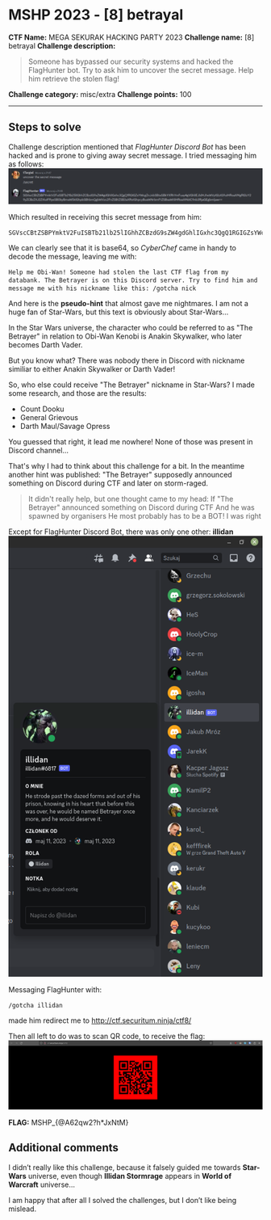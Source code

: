 # MSHP 2023 - [8] betrayal

**CTF Name:** MEGA SEKURAK HACKING PARTY 2023
**Challenge name:** [8] betrayal
**Challenge description:**
> Someone has bypassed our security systems and hacked the FlagHunter bot. Try to ask him to uncover the secret message. Help him retrieve the stolen flag! 

**Challenge category:** misc/extra
**Challenge points:** 100

* * *

## Steps to solve
Challenge description mentioned that *FlagHunter Discord Bot* has been hacked and is prone to giving away secret message. I tried messaging him as follows:
![secret.png](../_resources/secret.png)

Which resulted in receiving this secret message from him:
```
SGVscCBtZSBPYmktV2FuISBTb21lb25lIGhhZCBzdG9sZW4gdGhlIGxhc3QgQ1RGIGZsYWcgZnJvbSBteSBkYXRhYmFuay4gVGhlIEJldHJheWVyIGlzIG9uIHRoaXMgRGlzY29yZCBzZXJ2ZXIuIFRyeSB0byBmaW5kIGhpbSBhbmQgbWVzc2FnZSBtZSB3aXRoIGhpcyBuaWNrbmFtZSBsaWtlIHRoaXM6IC9nb3RjaGEgbmljaw==
```

We can clearly see that it is base64, so *CyberChef* came in handy to decode the message, leaving me with:
```
Help me Obi-Wan! Someone had stolen the last CTF flag from my databank. The Betrayer is on this Discord server. Try to find him and message me with his nickname like this: /gotcha nick
```

And here is the **pseudo-hint** that almost gave me nightmares. I am not a huge fan of Star-Wars, but this text is obviously about Star-Wars...

In the Star Wars universe, the character who could be referred to as "The Betrayer" in relation to Obi-Wan Kenobi is Anakin Skywalker, who later becomes Darth Vader.

But you know what? There was nobody there in Discord with nickname similiar to either Anakin Skywalker or Darth Vader!

So, who else could receive "The Betrayer" nickname in Star-Wars?
I made some research, and those are the results:
- Count Dooku
- General Grievous
- Darth Maul/Savage Opress

You guessed that right, it lead me nowhere! None of those was present in Discord channel...

That's why I had to think about this challenge for a bit.
In the meantime another hint was published: "The Betrayer" supposedly announced something on Discord during CTF and later on storm-raged.

> It didn't really help, but one thought came to my head:
> If "The Betrayer" announced something on Discord during CTF
> And he was spawned by organisers
> He most probably has to be a BOT!
> I was right

Except for FlagHunter Discord Bot, there was only one other: **illidan**
![illidan.png](../_resources/illidan.png)

Messaging FlagHunter with:
```
/gotcha illidan
```
made him redirect me to http://ctf.securitum.ninja/ctf8/

Then all left to do was to scan QR code, to receive the flag:
![qr_code.png](../_resources/qr_code.png)

**FLAG:** MSHP_{@A62qw2?h*JxNtM}

## Additional comments
I didn’t really like this challenge, because it falsely guided me towards **Star-Wars** universe, even though **Illidan Stormrage** appears in **World of Warcraft** universe…

I am happy that after all I solved the challenges, but I don’t like being mislead.
